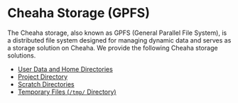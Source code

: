 # Cheaha Storage (GPFS)

The Cheaha storage, also known as GPFS (General Parallel File System), is a distributed file system designed for managing dynamic data and serves as a storage solution on Cheaha. We provide the following Cheaha storage solutions.

- [User Data and Home Directories](./individual_directories.md)
- [Project Directory](./project_directory.md)
- [Scratch Directories](./scratch.md)
- [Temporary Files (`/tmp/` Directory)](./temporary_files.md)
